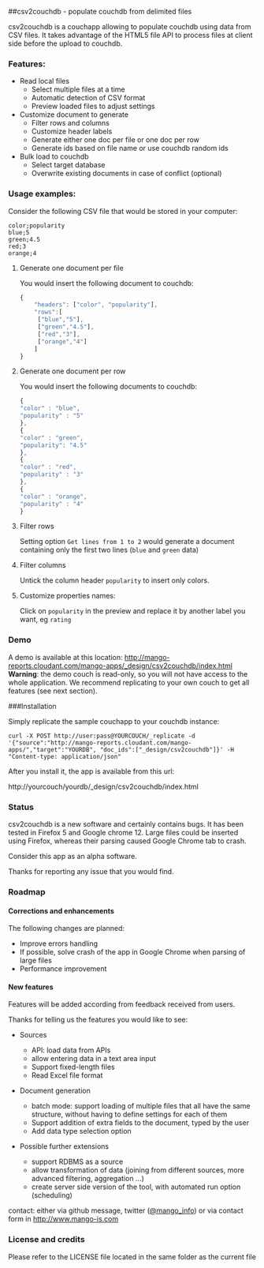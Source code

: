 ##csv2couchdb - populate couchdb from delimited files

csv2couchdb is a couchapp allowing to populate couchdb using data from CSV files. It takes advantage of the HTML5 file API to process files at client side before the upload to couchdb.

### Features:

* Read local files
    * Select multiple files at a time
    * Automatic detection of CSV format
    * Preview loaded files to adjust settings
* Customize document to generate
    * Filter rows and columns
    * Customize header labels
    * Generate either one doc per file or one doc per row
    * Generate ids based on file name or use couchdb random ids
* Bulk load to couchdb
    * Select target database
    * Overwrite existing documents in case of conflict (optional)

### Usage examples:

Consider the following CSV file that would be stored in your computer:

    color;popularity
    blue;5
    green;4.5
    red;3
    orange;4

1. Generate one document per file

    You would insert the following document to couchdb:

    ````javascript
    {
        "headers": ["color", "popularity"],
        "rows":[
         ["blue","5"],
         ["green","4.5"],
         ["red","3"],
         ["orange","4"]
        ]
    }
    ````

2. Generate one document per row

    You would insert the following documents to couchdb:

    ````javascript
    {
    "color" : "blue",
    "popularity" : "5"
    },
    {
    "color" : "green",
    "popularity": "4.5"
    },
    {
    "color" : "red",
    "popularity" : "3"
    },
    {
    "color" : "orange",
    "popularity" : "4"
    }
    ````

3. Filter rows

    Setting option `Get lines from 1 to 2` would generate a document containing only the first two lines (`blue` and `green` data)
    
4. Filter columns

    Untick the column header `popularity` to insert only colors.

5. Customize properties names:

    Click on `popularity` in the preview and replace it by another label you want, eg `rating`
    
### Demo

A demo is available at this location: http://mango-reports.cloudant.com/mango-apps/_design/csv2couchdb/index.html
**Warning**: the demo couch is read-only, so you will not have access to the whole application. We recommend replicating to your own couch to get all features (see next section).
    
###Installation

Simply replicate the sample couchapp to your couchdb instance:
    
    curl -X POST http://user:pass@YOURCOUCH/_replicate -d '{"source":"http://mango-reports.cloudant.com/mango-apps/","target":"YOURDB", "doc_ids":["_design/csv2couchdb"]}' -H "Content-type: application/json"
    
After you install it, the app is available from this url: 

http://yourcouch/yourdb/_design/csv2couchdb/index.html

    
### Status

csv2couchdb is a new software and certainly contains bugs. It has been tested in Firefox 5 and Google chrome 12. Large files could be inserted using Firefox, whereas their parsing caused Google Chrome tab to crash.

Consider this app as an alpha software.
    
Thanks for reporting any issue that you would find.

### Roadmap

#### Corrections and enhancements

The following changes are planned:

* Improve errors handling
* If possible, solve crash of the app in Google Chrome when parsing of large files
* Performance improvement

#### New features

Features will be added according from feedback received from users.

Thanks for telling us the features you would like to see:

* Sources
    * API: load data from APIs
    * allow entering data in a text area input
    * Support fixed-length files
    * Read Excel file format

* Document generation
    * batch mode: support loading of multiple files that all have the same structure, without having to define settings for each of them
    * Support addition of extra fields to the document, typed by the user
    * Add data type selection option

* Possible further extensions
    * support RDBMS as a source
    * allow transformation of data (joining from different sources, more advanced filtering, aggregation ...)
    * create server side version of the tool, with automated run option (scheduling)

contact: either via github message, twitter ([@mango_info](http://twitter.com/mango_info)) or via contact form in http://www.mango-is.com

### License and credits

Please refer to the LICENSE file located in the same folder as the current file